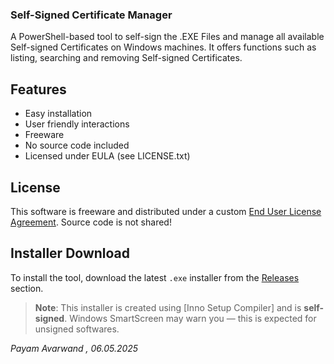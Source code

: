 ### Self-Signed Certificate Manager

A PowerShell-based tool to self-sign the .EXE Files and manage all available Self-signed Certificates on Windows machines.
It offers functions such as listing, searching and removing Self-signed Certificates.


## Features
- Easy installation
- User friendly interactions
- Freeware
- No source code included
- Licensed under EULA (see LICENSE.txt)



## License
This software is freeware and distributed under a custom [End User License Agreement](LICENSE.txt). Source code is not shared!


## Installer Download

To install the tool, download the latest `.exe` installer from the [Releases](https://github.com/payam-avarwand/SSCM/releases) section.

> **Note**: This installer is created using [Inno Setup Compiler] and is **self-signed**. Windows SmartScreen may warn you — this is expected for unsigned softwares.



_Payam Avarwand	,	06.05.2025_